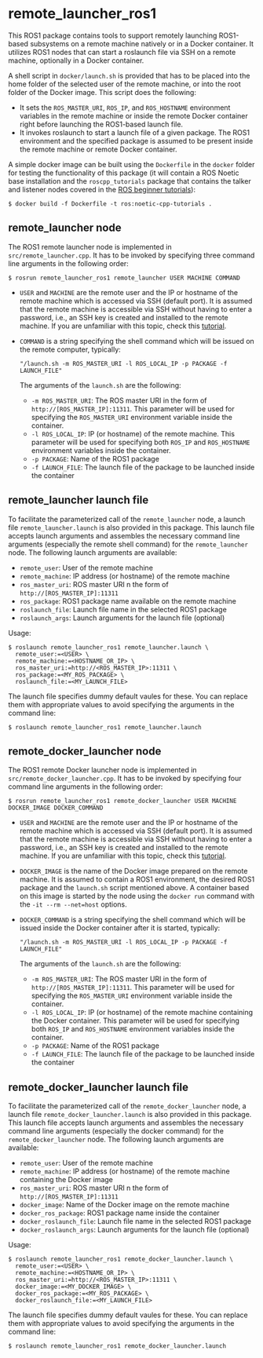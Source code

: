 # remote_launcher_ros1

This ROS1 package contains tools to support remotely launching ROS1-based subsystems on a remote machine natively or in a Docker container. It utilizes ROS1 nodes that can start a roslaunch file via SSH on a remote machine, optionally in a Docker container. 

A shell script in `docker/launch.sh` is provided that has to be placed into the home folder of the selected user of the remote machine, or into the root folder of the Docker image. This script does the following:

- It sets the `ROS_MASTER_URI`, `ROS_IP`, and `ROS_HOSTNAME` environment variables in the remote machine or inside the remote Docker container right before launching the ROS1-based launch file.
- It invokes roslaunch to start a launch file of a given package. The ROS1 environment and the specified package is assumed to be present inside the remote machine or remote Docker container.

A simple docker image can be built using the `Dockerfile` in the `docker` folder for testing the functionality of this package (it will contain a ROS Noetic base installation and the `roscpp_tutorials` package that contains the talker and listener nodes covered in the [ROS beginner tutorials](http://wiki.ros.org/ROS/Tutorials/ExaminingPublisherSubscriber)):
```
$ docker build -f Dockerfile -t ros:noetic-cpp-tutorials .
```


## remote_launcher node

The ROS1 remote launcher node is implemented in `src/remote_launcher.cpp`. It has to be invoked by specifying three command line arguments in the following order:

```
$ rosrun remote_launcher_ros1 remote_launcher USER MACHINE COMMAND
```
- `USER` and `MACHINE` are the remote user and the IP or hostname of the remote machine which is accessed via SSH (default port). It is assumed that the remote machine is accessible via SSH without having to enter a password, i.e., an SSH key is created and installed to the remote machine. If you are unfamiliar with this topic, check this [tutorial](https://www.digitalocean.com/community/tutorials/how-to-configure-ssh-key-based-authentication-on-a-linux-server).

- `COMMAND` is a string specifying the shell command which will be issued on the remote computer, typically:
  ```
  "/launch.sh -m ROS_MASTER_URI -l ROS_LOCAL_IP -p PACKAGE -f LAUNCH_FILE"
  ```
  The arguments of the `launch.sh` are the following:
  - `-m ROS_MASTER_URI`: The ROS master URI in the form of `http://[ROS_MASTER_IP]:11311`. This parameter will be used for specifying the `ROS_MASTER_URI` environment variable inside the container.
  - `-l ROS_LOCAL_IP`: IP (or hostname) of the remote machine. This parameter will be used for specifying both `ROS_IP` and `ROS_HOSTNAME` environment variables inside the container.
  - `-p PACKAGE`: Name of the ROS1 package
  - `-f LAUNCH_FILE`: The launch file of the package to be launched inside the container


## remote_launcher launch file

To facilitate the parameterized call of the `remote_launcher` node, a launch file `remote_launcher.launch` is also provided in this package. This launch file accepts launch arguments and assembles the necessary command line arguments (especially the remote shell command) for the `remote_launcher` node. The following launch arguments are available:

- `remote_user`: User of the remote machine
- `remote_machine`: IP address (or hostname) of the remote machine
- `ros_master_uri`: ROS master URI n the form of `http://[ROS_MASTER_IP]:11311`
- `ros_package`: ROS1 package name available on the remote machine
- `roslaunch_file`: Launch file name in the selected ROS1 package
- `roslaunch_args`: Launch arguments for the launch file (optional)

Usage:
```
$ roslaunch remote_launcher_ros1 remote_launcher.launch \
  remote_user:=<USER> \
  remote_machine:=<HOSTNAME_OR_IP> \
  ros_master_uri:=http://<ROS_MASTER_IP>:11311 \
  ros_package:=<MY_ROS_PACKAGE> \
  roslaunch_file:=<MY_LAUNCH_FILE>
```

The launch file specifies dummy default vaules for these. You can replace them with appropriate values to avoid specifying the arguments in the command line:
```
$ roslaunch remote_launcher_ros1 remote_launcher.launch
```


## remote_docker_launcher node

The ROS1 remote Docker launcher node is implemented in `src/remote_docker_launcher.cpp`. It has to be invoked by specifying four command line arguments in the following order:

```
$ rosrun remote_launcher_ros1 remote_docker_launcher USER MACHINE DOCKER_IMAGE DOCKER_COMMAND
```
- `USER` and `MACHINE` are the remote user and the IP or hostname of the remote machine which is accessed via SSH (default port). It is assumed that the remote machine is accessible via SSH without having to enter a password, i.e., an SSH key is created and installed to the remote machine. If you are unfamiliar with this topic, check this [tutorial](https://www.digitalocean.com/community/tutorials/how-to-configure-ssh-key-based-authentication-on-a-linux-server).

- `DOCKER_IMAGE` is the name of the Docker image prepared on the remote machine. It is assumed to contain a ROS1 environment, the desired ROS1 package and the `launch.sh` script mentioned above. A container based on this image is started by the node using the `docker run` command with the `-it --rm --net=host` options.
- `DOCKER_COMMAND` is a string specifying the shell command which will be issued inside the Docker container after it is started, typically:
  ```
  "/launch.sh -m ROS_MASTER_URI -l ROS_LOCAL_IP -p PACKAGE -f LAUNCH_FILE"
  ```
  The arguments of the `launch.sh` are the following:
  - `-m ROS_MASTER_URI`: The ROS master URI in the form of `http://[ROS_MASTER_IP]:11311`. This parameter will be used for specifying the `ROS_MASTER_URI` environment variable inside the container.
  - `-l ROS_LOCAL_IP`: IP (or hostname) of the remote machine containing the Docker container. This parameter will be used for specifying both `ROS_IP` and `ROS_HOSTNAME` environment variables inside the container.
  - `-p PACKAGE`: Name of the ROS1 package
  - `-f LAUNCH_FILE`: The launch file of the package to be launched inside the container


## remote_docker_launcher launch file

To facilitate the parameterized call of the `remote_docker_launcher` node, a launch file `remote_docker_launcher.launch` is also provided in this package. This launch file accepts launch arguments and assembles the necessary command line arguments (especially the docker command) for the `remote_docker_launcher` node. The following launch arguments are available:

- `remote_user`: User of the remote machine
- `remote_machine`: IP address (or hostname) of the remote machine containing the Docker image
- `ros_master_uri`: ROS master URI n the form of `http://[ROS_MASTER_IP]:11311`
- `docker_image`: Name of the Docker image on the remote machine
- `docker_ros_package`: ROS1 package name inside the container
- `docker_roslaunch_file`: Launch file name in the selected ROS1 package
- `docker_roslaunch_args`: Launch arguments for the launch file (optional)

Usage:
```
$ roslaunch remote_launcher_ros1 remote_docker_launcher.launch \
  remote_user:=<USER> \
  remote_machine:=<HOSTNAME_OR_IP> \
  ros_master_uri:=http://<ROS_MASTER_IP>:11311 \
  docker_image:=<MY_DOCKER_IMAGE> \
  docker_ros_package:=<MY_ROS_PACKAGE> \
  docker_roslaunch_file:=<MY_LAUNCH_FILE>
```

The launch file specifies dummy default vaules for these. You can replace them with appropriate values to avoid specifying the arguments in the command line:
```
$ roslaunch remote_launcher_ros1 remote_docker_launcher.launch
```
